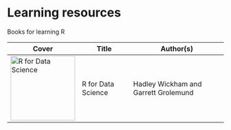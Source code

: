 # Learning resources

Books for learning R

Cover | Title | Author(s)
---|---|---
<img src="https://images-na.ssl-images-amazon.com/images/I/51Vfk-LxgML._SX331_BO1,204,203,200_.jpg" alt="R for Data Science" width="150" /> | R for Data Science | Hadley Wickham and Garrett Grolemund



